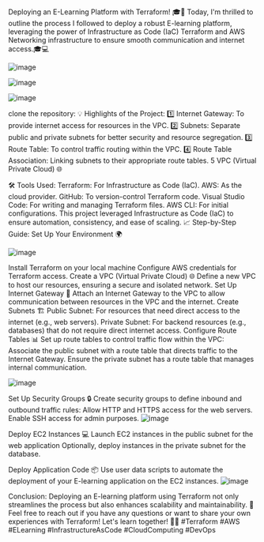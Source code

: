 Deploying an E-Learning Platform with Terraform! 🎓🚀 Today, I'm thrilled to outline the process I followed to deploy a robust E-learning platform, leveraging the power of Infrastructure as Code (IaC) Terraform and AWS Networking infrastructure to ensure smooth communication and internet access.🎓💻

![image](https://github.com/user-attachments/assets/e5804612-e6ab-4561-bab7-3d433998e000)

![image](https://github.com/user-attachments/assets/9a6aafeb-701e-4230-9bd3-501d312c5f68)

![image](https://github.com/user-attachments/assets/27cc7186-0170-4472-8712-e962eb0ce4cf)



clone the repository:
💡 Highlights of the Project:
1️⃣ Internet Gateway: To provide internet access for resources in the VPC.
2️⃣ Subnets: Separate public and private subnets for better security and resource segregation.
3️⃣ Route Table: To control traffic routing within the VPC.
4️⃣ Route Table Association: Linking subnets to their appropriate route tables.
5 VPC (Virtual Private Cloud) 🌐


🛠 Tools Used:
Terraform: For Infrastructure as Code (IaC).
AWS: As the cloud provider.
GitHub: To version-control Terraform code.
Visual Studio Code: For writing and managing Terraform files.
AWS CLI: For initial configurations.
This project leveraged Infrastructure as Code (IaC) to ensure automation, consistency, and ease of scaling. 📈
Step-by-Step Guide:
Set Up Your Environment 🌍

![image](https://github.com/user-attachments/assets/88384b89-9ccd-4992-a318-ccb32810dfa7)


Install Terraform on your local machine
Configure AWS credentials for Terraform access.
Create a VPC (Virtual Private Cloud) 🌐
Define a new VPC to host our resources, ensuring a secure and isolated network.
Set Up Internet Gateway 🌉
Attach an Internet Gateway to the VPC to allow communication between resources in the VPC and the internet.
Create Subnets 🏗️
Public Subnet: For resources that need direct access to the internet (e.g., web servers).
Private Subnet: For backend resources (e.g., databases) that do not require direct internet access.
Configure Route Tables 📊
Set up route tables to control traffic flow within the VPC:
Associate the public subnet with a route table that directs traffic to the Internet Gateway.
Ensure the private subnet has a route table that manages internal communication.

![image](https://github.com/user-attachments/assets/f57c956e-b72c-4576-9363-b6391ef79184)

Set Up Security Groups 🔒
Create security groups to define inbound and outbound traffic rules:
Allow HTTP and HTTPS access for the web servers.
Enable SSH access for admin purposes.
![image](https://github.com/user-attachments/assets/ba29b538-975b-4246-b9d4-a21a99a275ba)

Deploy EC2 Instances 💻
Launch EC2 instances in the public subnet for the web application
Optionally, deploy instances in the private subnet for the database.

Deploy Application Code 📦
Use user data scripts to automate the deployment of your E-learning application on the EC2 instances.
![image](https://github.com/user-attachments/assets/40d47a29-19df-4e70-8692-64cc9dfd6569)


Conclusion:
Deploying an E-learning platform using Terraform not only streamlines the process but also enhances scalability and maintainability. 🌟
Feel free to reach out if you have any questions or want to share your own experiences with Terraform! Let's learn together! 🤝💬
#Terraform #AWS #ELearning #InfrastructureAsCode #CloudComputing #DevOps
